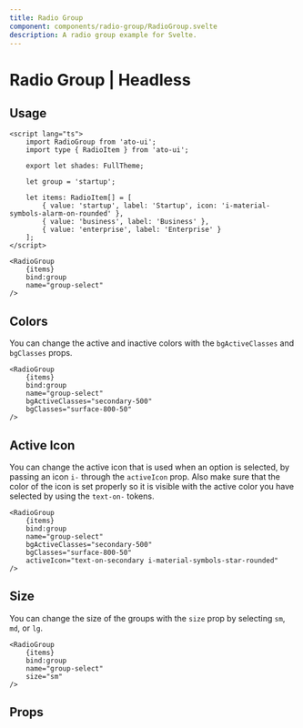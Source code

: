 ```yaml
---
title: Radio Group
component: components/radio-group/RadioGroup.svelte
description: A radio group example for Svelte.
---
```


<script>
    import Usage from '../Usage.svelte';
    import PropsTable from './PropsTable.svelte';
    import RadioGroup from '$lib/components/radio-group/RadioGroup.svelte';
    import docs from '$lib/components/radio-group/RadioGroup.svelte?raw&sveld';

	let items = [
		{
			value: 'startup',
			label: 'Startup',
			// subLabel: 'This is a startup',
			icon: 'i-material-symbols-alarm-on-rounded'
		},
		{ value: 'business', label: 'Business' },
		{ value: 'enterprise', label: 'Enterprise' }
	];

    let group = 'startup';

	let activeIcon = 'i-material-symbols-check-circle-outline-rounded text-on-primary';
</script>

# Radio Group | Headless

## Usage

<Usage padding="py-20">
    <RadioGroup {items} name="group-1" {activeIcon} {group} />
</Usage>

```svelte
<script lang="ts">
    import RadioGroup from 'ato-ui';
	import type { RadioItem } from 'ato-ui';

	export let shades: FullTheme;

    let group = 'startup';

	let items: RadioItem[] = [
		{ value: 'startup', label: 'Startup', icon: 'i-material-symbols-alarm-on-rounded' },
		{ value: 'business', label: 'Business' },
		{ value: 'enterprise', label: 'Enterprise' }
	];
</script>

<RadioGroup
    {items}
    bind:group
    name="group-select"
/>
```

## Colors

You can change the active and inactive colors with the `bgActiveClasses` and `bgClasses` props.

<Usage padding="py-20" column="true">
    <RadioGroup {items} name="color-1" size="sm" {activeIcon} bgActiveClasses="primary-500" />
    <RadioGroup {items} name="color-2" size="sm" {activeIcon} bgActiveClasses="secondary-500" />
    <RadioGroup {items} name="color-3" size="sm" {activeIcon} bgActiveClasses="tertiary-500" />
    <RadioGroup {items} name="color-4" size="sm" {activeIcon} bgActiveClasses="success-500" />
</Usage>

```svelte
<RadioGroup
    {items}
    bind:group
    name="group-select"
    bgActiveClasses="secondary-500"
    bgClasses="surface-800-50"
/>
```

## Active Icon

You can change the active icon that is used when an option is selected, by passing an icon `i-` through the `activeIcon` prop. Also make sure that the color of the icon is set properly so it is visible with the active color you have selected by using the `text-on-` tokens.

<Usage padding="py-20">
    <RadioGroup {items} name="color-2" bgActiveClasses="secondary-500" activeIcon="text-on-secondary i-material-symbols-star-rounded" />
</Usage>

```svelte
<RadioGroup
    {items}
    bind:group
    name="group-select"
    bgActiveClasses="secondary-500"
    bgClasses="surface-800-50"
    activeIcon="text-on-secondary i-material-symbols-star-rounded"
/>
```

## Size

You can change the size of the groups with the `size` prop by selecting `sm`, `md`, or `lg`.

<Usage padding="py-20" column="true">
    <RadioGroup {items} name="size-sm" size="sm" {activeIcon} />
    <RadioGroup {items} name="size-md" size="md" {activeIcon} />
    <RadioGroup {items} name="size-lg" size="lg" {activeIcon} />
</Usage>

```svelte
<RadioGroup
    {items}
    bind:group
    name="group-select"
    size="sm"
/>
```

## Props

<PropsTable props={docs.props} />